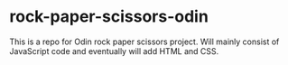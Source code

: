 # rock-paper-scissors-odin

This is a repo for Odin rock paper scissors project. Will mainly consist of JavaScript code and eventually will add HTML and CSS.
